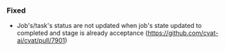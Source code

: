 ### Fixed

- Job's/task's status are not updated when job's state updated to completed and stage is already acceptance
  (<https://github.com/cvat-ai/cvat/pull/7901>)
